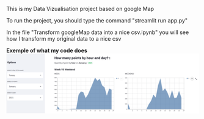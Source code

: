 This is my Data Vizualisation project based on google Map



To run the project, you should type the command "streamlit run app.py"

In the file "Transform googleMap data into a nice csv.ipynb" you will see how I transform my original data to a nice csv

**Exemple of what my code does**  
<img src="https://github.com/MatthieuHanania/ProjetDataVizaluation/blob/master/NumberOfPoint.png" alt="drawing" width="700"/>
